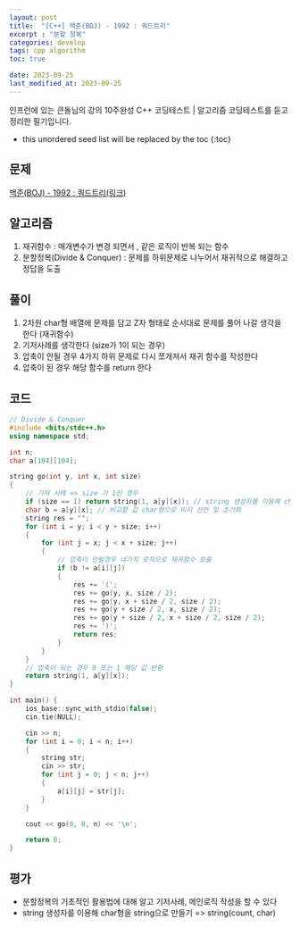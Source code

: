 ```yaml
---
layout: post
title:  "[C++] 백준(BOJ) - 1992 : 쿼드트리"
excerpt : "분할 정복"
categories: develop
tags: cpp algorithm
toc: true

date: 2023-09-25
last_modified_at: 2023-09-25
---
```

> <span style="font-size: 80%">
인프런에 있는 큰돌님의 강의 10주완성 C++ 코딩테스트 | 알고리즘 코딩테스트를 듣고 정리한 필기입니다.</span>

<!--more-->

* this unordered seed list will be replaced by the toc
{:toc}

## 문제 

[백준(BOJ) - 1992 : 쿼드트리(링크)](https://www.acmicpc.net/problem/1992)

## 알고리즘

  1. 재귀함수 : 매개변수가 변경 되면서 , 같은 로직이 반복 되는 함수
  2. 분할정복(Divide & Conquer) : 문제를 하위문제로 나누어서 재귀적으로 해결하고 정답을 도출

## 풀이

  1. 2차원 char형 배열에 문제를 담고 Z자 형태로 순서대로 문제를 풀어 나갈 생각을 한다 (재귀함수)
  2. 기저사례를 생각한다 (size가 1이 되는 경우)
  3. 압축이 안될 경우 4가지 하위 문제로 다시 쪼개져서 재귀 함수를 작성한다
  4. 압축이 된 경우 해당 함수를 return 한다

## 코드  

```cpp
// Divide & Conquer
#include <bits/stdc++.h>
using namespace std;

int n;
char a[104][104];

string go(int y, int x, int size)
{
    // 기저 사례 => size 가 1인 경우
    if (size == 1) return string(1, a[y][x]); // string 생성자를 이용해 char를 string으로 변환
    char b = a[y][x]; // 비교할 값 char형으로 미리 선언 및 초기화
    string res = "";
    for (int i = y; i < y + size; i++)
    {
        for (int j = x; j < x + size; j++)
        {
            // 압축이 안될경우 네가지 로직으로 재귀함수 호출
            if (b != a[i][j])
            {
                res += '(';
                res += go(y, x, size / 2);
                res += go(y, x + size / 2, size / 2);
                res += go(y + size / 2, x, size / 2);
                res += go(y + size / 2, x + size / 2, size / 2);
                res += ')';
                return res;
            }
        }
    }
    // 압축이 되는 경우 0 또는 1 해당 값 반환
    return string(1, a[y][x]);
}

int main() {
    ios_base::sync_with_stdio(false);
    cin.tie(NULL);

    cin >> n;
    for (int i = 0; i < n; i++)
    {
        string str;
        cin >> str;
        for (int j = 0; j < n; j++)
        {
            a[i][j] = str[j];
        }
    }

    cout << go(0, 0, n) << '\n';

    return 0;
}
```

## 평가  
* 분할정복의 기초적인 활용법에 대해 알고 기저사례, 메인로직 작성을 할 수 있다
* string 생성자를 이용해 char형을 string으로 만들기 => string(count, char)
